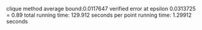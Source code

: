 clique method average bound:0.0117647
verified error at epsilon 0.0313725 = 0.89
 total running time: 129.912 seconds
 per point running time: 1.29912 seconds
